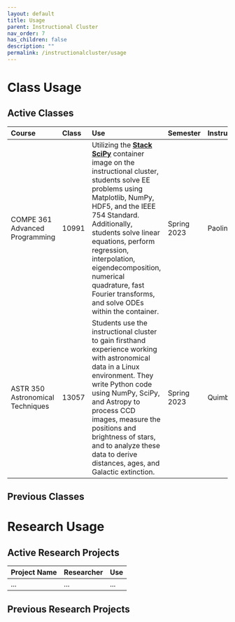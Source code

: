 ```yaml
---
layout: default
title: Usage
parent: Instructional Cluster
nav_order: 7
has_children: false
description: ""
permalink: /instructionalcluster/usage
---
```


# Class Usage

## Active Classes

| Course | Class | Use | Semester | Instructor |
|:-------|:------|:----|:---------|:-----------|
| COMPE 361 Advanced Programming   | 10991 | Utilizing the [**Stack SciPy**](/instructionalcluster/images) container image on the instructional cluster, students solve EE problems using Matplotlib, NumPy, HDF5, and the IEEE 754 Standard. Additionally, students solve linear equations, perform regression, interpolation, eigendecomposition, numerical quadrature, fast Fourier transforms, and solve ODEs within the container. | Spring 2023 | Paolini |
| ASTR 350 Astronomical Techniques | 13057 | Students use the instructional cluster to gain firsthand experience working with astronomical data in a Linux environment. They write Python code using NumPy, SciPy, and Astropy to process CCD images, measure the positions and brightness of stars, and to analyze these data to derive distances, ages, and Galactic extinction. | Spring 2023 | Quimby |

## Previous Classes

# Research Usage

## Active Research Projects

| Project Name | Researcher | Use |
|:-------------|:--------|:----|
| ... | ... | ... |

## Previous Research Projects